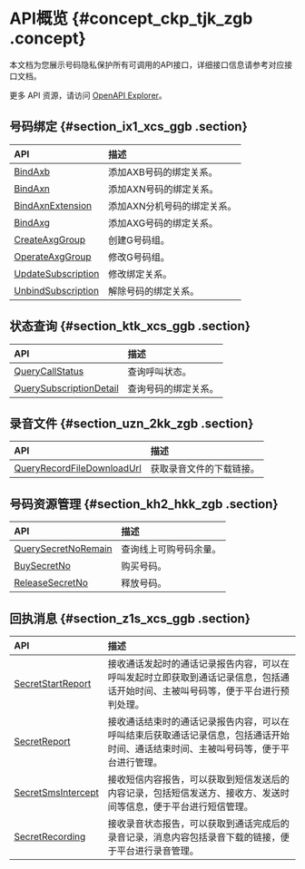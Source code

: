 # API概览 {#concept_ckp_tjk_zgb .concept}

本文档为您展示号码隐私保护所有可调用的API接口，详细接口信息请参考对应接口文档。

更多 API 资源，请访问 [OpenAPI Explorer](https://api.aliyun.com/)。

## 号码绑定 {#section_ix1_xcs_ggb .section}

|API|描述|
|:--|:-|
|[BindAxb](~~110248~~)|添加AXB号码的绑定关系。|
|[BindAxn](~~110258~~)|添加AXN号码的绑定关系。|
|[BindAxnExtension](~~110259~~)|添加AXN分机号码的绑定关系。|
|[BindAxg](~~110249~~)|添加AXG号码的绑定关系。|
|[CreateAxgGroup](~~110250~~)|创建G号码组。|
|[OperateAxgGroup](~~110252~~)|修改G号码组。|
|[UpdateSubscription](~~110256~~)|修改绑定关系。|
|[UnbindSubscription](~~110253~~)|解除号码的绑定关系。|

## 状态查询 {#section_ktk_xcs_ggb .section}

|API|描述|
|:--|:-|
|[QueryCallStatus](~~110261~~)|查询呼叫状态。|
|[QuerySubscriptionDetail](~~110262~~)|查询号码的绑定关系。|

## 录音文件 {#section_uzn_2kk_zgb .section}

|API|描述|
|:--|:-|
|[QueryRecordFileDownloadUrl](~~110264~~)|获取录音文件的下载链接。|

## 号码资源管理 {#section_kh2_hkk_zgb .section}

|API|描述|
|:--|:-|
|[QuerySecretNoRemain](~~111699~~)|查询线上可购号码余量。|
|[BuySecretNo](~~110266~~)|购买号码。|
|[ReleaseSecretNo](~~110267~~)|释放号码。|

## 回执消息 {#section_z1s_xcs_ggb .section}

|API|描述|
|:--|:-|
|[SecretStartReport](cn.zh-CN/API参考/消息回执/SecretStartReport.md)|接收通话发起时的通话记录报告内容，可以在呼叫发起时立即获取到通话记录信息，包括通话开始时间、主被叫号码等，便于平台进行预判处理。|
|[SecretReport](cn.zh-CN/API参考/消息回执/SecretReport.md)|接收通话结束时的通话记录报告内容，可以在呼叫结束后获取通话记录信息，包括通话开始时间、通话结束时间、主被叫号码等，便于平台进行管理。|
|[SecretSmsIntercept](cn.zh-CN/API参考/消息回执/SecretSmsIntercept.md)|接收短信内容报告，可以获取到短信发送后的内容记录，包括短信发送方、接收方、发送时间等信息，便于平台进行短信管理。|
|[SecretRecording](cn.zh-CN/API参考/消息回执/SecretRecording.md)|接收录音状态报告，可以获取到通话完成后的录音记录，消息内容包括录音下载的链接，便于平台进行录音管理。|

